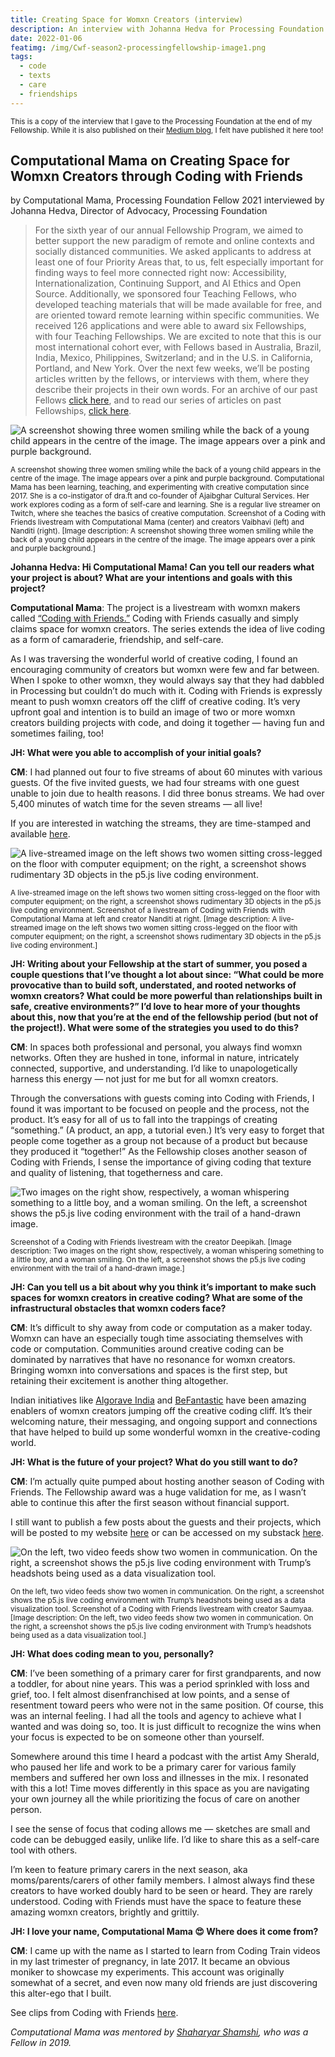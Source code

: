 ```yaml
---
title: Creating Space for Womxn Creators (interview)
description: An interview with Johanna Hedva for Processing Foundation Fellowshop 2021
date: 2022-01-06
featimg: /img/Cwf-season2-processingfellowship-image1.png
tags: 
  - code 
  - texts
  - care
  - friendships
---
```


<sup>This is a copy of the interview that I gave to the Processing Foundation at the end of my Fellowship. While it is also published on their [Medium blog](https://medium.com/processing-foundation/ambika-joshi-on-creating-space-for-womxn-creators-through-coding-with-friends-805c00301e39), I felt have published it here too!</sup> 

## Computational Mama on Creating Space for Womxn Creators through Coding with Friends
by Computational Mama, Processing Foundation Fellow 2021
interviewed by Johanna Hedva, Director of Advocacy, Processing Foundation

> For the sixth year of our annual Fellowship Program, we aimed to better support the new paradigm of remote and online contexts and socially distanced communities. We asked applicants to address at least one of four Priority Areas that, to us, felt especially important for finding ways to feel more connected right now: Accessibility, Internationalization, Continuing Support, and AI Ethics and Open Source. Additionally, we sponsored four Teaching Fellows, who developed teaching materials that will be made available for free, and are oriented toward remote learning within specific communities. We received 126 applications and were able to award six Fellowships, with four Teaching Fellowships. We are excited to note that this is our most international cohort ever, with Fellows based in Australia, Brazil, India, Mexico, Philippines, Switzerland; and in the U.S. in California, Portland, and New York. Over the next few weeks, we’ll be posting articles written by the fellows, or interviews with them, where they describe their projects in their own words. For an archive of our past Fellows [click here](https://processingfoundation.org/fellowships), and to read our series of articles on past Fellowships, [click here](https://medium.com/processing-foundation/https-medium-com-tag-pf-fellowships-la/home).

![A screenshot showing three women smiling while the back of a young child appears in the centre of the image. The image appears over a pink and purple background.](/img/Cwf-season2-processingfellowship-image1.png)

<sup>A screenshot showing three women smiling while the back of a young child appears in the centre of the image. The image appears over a pink and purple background.
Computational Mama has been learning, teaching, and experimenting with creative computation since 2017. She is a co-instigator of dra.ft and co-founder of Ajaibghar Cultural Services. Her work explores coding as a form of self-care and learning. She is a regular live streamer on Twitch, where she teaches the basics of creative computation. Screenshot of a Coding with Friends livestream with Computational Mama (center) and creators Vaibhavi (left) and Nanditi (right). [Image description: A screenshot showing three women smiling while the back of a young child appears in the centre of the image. The image appears over a pink and purple background.]</sup>

**Johanna Hedva: Hi Computational Mama! Can you tell our readers what your project is about? What are your intentions and goals with this project?**

**Computational Mama**: The project is a livestream with womxn makers called [“Coding with Friends.”](https://www.twitch.tv/computational_mama) Coding with Friends casually and simply claims space for womxn creators. The series extends the idea of live coding as a form of camaraderie, friendship, and self-care.

As I was traversing the wonderful world of creative coding, I found an encouraging community of creators but womxn were few and far between. When I spoke to other womxn, they would always say that they had dabbled in Processing but couldn’t do much with it. Coding with Friends is expressly meant to push womxn creators off the cliff of creative coding. It’s very upfront goal and intention is to build an image of two or more womxn creators building projects with code, and doing it together — having fun and sometimes failing, too!

**JH: What were you able to accomplish of your initial goals?**

**CM**: I had planned out four to five streams of about 60 minutes with various guests. Of the five invited guests, we had four streams with one guest unable to join due to health reasons. I did three bonus streams. We had over 5,400 minutes of watch time for the seven streams — all live!

If you are interested in watching the streams, they are time-stamped and available [here](https://www.youtube.com/playlist?list=PL8fSylRVlW65uS8m3PuAUNPmny20RPhVg).

![A live-streamed image on the left shows two women sitting cross-legged on the floor with computer equipment; on the right, a screenshot shows rudimentary 3D objects in the p5.js live coding environment.](/img/Cwf-season2-processingfellowship-image2.jpg)

<sup>A live-streamed image on the left shows two women sitting cross-legged on the floor with computer equipment; on the right, a screenshot shows rudimentary 3D objects in the p5.js live coding environment.
Screenshot of a livestream of Coding with Friends with Computational Mama at left and creator Nanditi at right. [Image description: A live-streamed image on the left shows two women sitting cross-legged on the floor with computer equipment; on the right, a screenshot shows rudimentary 3D objects in the p5.js live coding environment.]</sup>


**JH: Writing about your Fellowship at the start of summer, you posed a couple questions that I’ve thought a lot about since: “What could be more provocative than to build soft, understated, and rooted networks of womxn creators? What could be more powerful than relationships built in safe, creative environments?” I’d love to hear more of your thoughts about this, now that you’re at the end of the fellowship period (but not of the project!). What were some of the strategies you used to do this?**

**CM**: In spaces both professional and personal, you always find womxn networks. Often they are hushed in tone, informal in nature, intricately connected, supportive, and understanding. I’d like to unapologetically harness this energy — not just for me but for all womxn creators.

Through the conversations with guests coming into Coding with Friends, I found it was important to be focused on people and the process, not the product. It’s easy for all of us to fall into the trappings of creating “something.” (A product, an app, a tutorial even.) It’s very easy to forget that people come together as a group not because of a product but because they produced it “together!” As the Fellowship closes another season of Coding with Friends, I sense the importance of giving coding that texture and quality of listening, that togetherness and care.

![Two images on the right show, respectively, a woman whispering something to a little boy, and a woman smiling. On the left, a screenshot shows the p5.js live coding environment with the trail of a hand-drawn image.](/img/Cwf-season2-processingfellowship-image3.png)

<sup>Screenshot of a Coding with Friends livestream with the creator Deepikah. [Image description: Two images on the right show, respectively, a woman whispering something to a little boy, and a woman smiling. On the left, a screenshot shows the p5.js live coding environment with the trail of a hand-drawn image.]</sup>

**JH: Can you tell us a bit about why you think it’s important to make such spaces for womxn creators in creative coding? What are some of the infrastructural obstacles that womxn coders face?**

**CM**: It’s difficult to shy away from code or computation as a maker today. Womxn can have an especially tough time associating themselves with code or computation. Communities around creative coding can be dominated by narratives that have no resonance for womxn creators. Bringing womxn into conversations and spaces is the first step, but retaining their excitement is another thing altogether.

Indian initiatives like [Algorave India](https://instagram.com/algorave_india) and [BeFantastic](http://befantastic.in/) have been amazing enablers of womxn creators jumping off the creative coding cliff. It’s their welcoming nature, their messaging, and ongoing support and connections that have helped to build up some wonderful womxn in the creative-coding world.

**JH: What is the future of your project? What do you still want to do?**

**CM**: I’m actually quite pumped about hosting another season of Coding with Friends. The Fellowship award was a huge validation for me, as I wasn’t able to continue this after the first season without financial support.

I still want to publish a few posts about the guests and their projects, which will be posted to my website [here](https://friends.computationalmama.xyz/) or can be accessed on my substack [here](https://computationalmama.substack.com/).

![On the left, two video feeds show two women in communication. On the right, a screenshot shows the p5.js live coding environment with Trump’s headshots being used as a data visualization tool.](/img/Cwf-season2-processingfellowship-image4.png)

<sup>On the left, two video feeds show two women in communication. On the right, a screenshot shows the p5.js live coding environment with Trump’s headshots being used as a data visualization tool.
Screenshot of a Coding with Friends livestream with creator Saumyaa. [Image description: On the left, two video feeds show two women in communication. On the right, a screenshot shows the p5.js live coding environment with Trump’s headshots being used as a data visualization tool.]</sup>

**JH: What does coding mean to you, personally?**

**CM**: I’ve been something of a primary carer for first grandparents, and now a toddler, for about nine years. This was a period sprinkled with loss and grief, too. I felt almost disenfranchised at low points, and a sense of resentment toward peers who were not in the same position. Of course, this was an internal feeling. I had all the tools and agency to achieve what I wanted and was doing so, too. It is just difficult to recognize the wins when your focus is expected to be on someone other than yourself.

Somewhere around this time I heard a podcast with the artist Amy Sherald, who paused her life and work to be a primary carer for various family members and suffered her own loss and illnesses in the mix. I resonated with this a lot! Time moves differently in this space as you are navigating your own journey all the while prioritizing the focus of care on another person.

I see the sense of focus that coding allows me — sketches are small and code can be debugged easily, unlike life. I’d like to share this as a self-care tool with others.

I’m keen to feature primary carers in the next season, aka moms/parents/carers of other family members. I almost always find these creators to have worked doubly hard to be seen or heard. They are rarely understood. Coding with Friends must have the space to feature these amazing womxn creators, brightly and grittily.

**JH: I love your name, Computational Mama 😍 Where does it come from?**

**CM**: I came up with the name as I started to learn from Coding Train videos in my last trimester of pregnancy, in late 2017. It became an obvious moniker to showcase my experiments. This account was originally somewhat of a secret, and even now many old friends are just discovering this alter-ego that I built.

See clips from Coding with Friends [here](https://youtu.be/MkgxzGSsguQ).

*Computational Mama was mentored by [Shaharyar Shamshi](https://shaharyarshamshi.xyz/), who was a Fellow in 2019.*